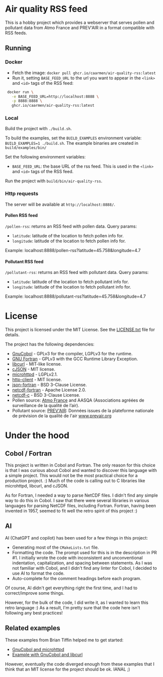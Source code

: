 # Air quality RSS feed

This is a hobby project which provides a webserver that serves pollen and pollutant data from Atmo France and PREV'AIR in a format compatible with RSS feeds.

## Running
### Docker
* Fetch the image: `docker pull ghcr.io/caarmen/air-quality-rss:latest`
* Run it, setting `BASE_FEED_URL` to the url you want to appear in the `<link>` and `<id>` tags of the RSS feed:
```bash
 docker run \
   -e BASE_FEED_URL=http://localhost:8888 \
   -p 8888:8888 \
   ghcr.io/caarmen/air-quality-rss:latest
```

### Local
Build the project with `./build.sh`.

To build the examples, set the `BUILD_EXAMPLES` environment variable: `BUILD_EXAMPLES=1 ./build.sh`. The example binaries are created in `build/examples/bin/`

Set the following environment variables:
* `BASE_FEED_URL`: the base URL of the rss feed. This is used in the `<link>` and `<id>` tags of the RSS feed.

Run the project with `build/bin/air-quality-rss`.

### Http requests
The server will be available at `http://localhost:8888/`.

#### Pollen RSS feed
`/pollen-rss`: returns an RSS feed with pollen data.
Query params:
* `latitude`: latitude of the location to fetch pollen info for.
* `longitude`: latitude of the location to fetch pollen info for.

Example: localhost:8888/pollen-rss?latitude=45.758&longitude=4.7

#### Pollutant RSS feed
`/pollutant-rss`: returns an RSS feed with pollutant data.
Query params:
* `latitude`: latitude of the location to fetch pollutant info for.
* `longitude`: latitude of the location to fetch pollutant info for.

Example: localhost:8888/pollutant-rss?latitude=45.758&longitude=4.7

# License
This project is licensed under the MIT License. See the [LICENSE.txt](LICENSE.txt) file for details.

The project has the following dependencies:
* [GnuCobol](https://sourceforge.net/p/gnucobol/code/HEAD/tree/trunk/) - GPLv3 for the compiler, LGPLv3 for the runtime.
* [GNU Fortran](https://github.com/gcc-mirror/gcc/tree/master/libgfortran) - GPLv3 with the GCC Runtime Library Exception.
* [libcurl](https://github.com/curl/curl) - MIT-like license.
* [cJSON](https://github.com/DaveGamble/cJSON) - MIT license.
* [microhttpd](https://www.gnu.org/software/libmicrohttpd/) - LGPLv2.1.
* [http-client](https://github.com/fortran-lang/http-client.git) - MIT license.
* [json-fortran](https://github.com/jacobwilliams/json-fortran) - BSD 3-Clause License.
* [netcdf-fortran](https://github.com/Unidata/netcdf-fortran) - Apache License 2.0.
* [netcdf-c](https://github.com/Unidata/netcdf-c) - BSD 3-Clause License.
* Pollen source: [Atmo France](https://www.atmo-france.org/article/atmo-data-un-acces-unique-aux-donnees-produites-par-les-aasqa) and AASQA (Associations 
agréées de surveillance de la qualité de l’air).
* Pollutant source: [PREV'AIR](https://www.prevair.org/): Données issues de la plateforme nationale de prévision de la qualité de l'air www.prevair.org



# Under the hood
## Cobol / Fortran
This project is written in Cobol and Fortran. The only reason for this
choice is that I was curious about Cobol and wanted to 
discover this language with a simple project. This would not
be the most practical choice for a production project. :) Much of
the code is calling out to C libraries like microhttpd, libcurl, and cJSON.

As for Fortran, I needed a way to parse NetCDF files. I didn't find any simple way to do this in Cobol. I saw that
there were several libraries in various languages for
parsing NetCDF files, including Fortran. Fortran, having been invented in 1957, seemed to fit well the retro spirit
of this project :)


## AI
AI (ChatGPT and copilot) has been used for a few things in this project:
* Generating most of the `CMakeLists.txt` file.
* Formatting the code. The prompt used for this is in the description in PR #1.
  I initially wrote the code with inconsistent and unconventional indentation,
  capitalization, and spacing between statements. As I was not familiar with Cobol, and
  I didn't find any linter for Cobol, I decided to use AI to format the code.
* Auto-complete for the comment headings before each program.

Of course, AI didn't get everything right the first time, and I had to correct/improve
some things.

However, for the bulk of the code, I did write it, as I wanted to learn this retro
language :) As a result, I'm pretty sure that the code here isn't following any best practices!

## Related examples
These examples from Brian Tiffin helped me to get started:
* [GnuCobol and microhttpd](https://gnucobol.sourceforge.io/faq/index.html#gnu-libmicrohttpd)
* [Example with GnuCobol and libcurl](https://gnucobol.sourceforge.io/faq/index.html#function-id)

However, eventually the code diverged enough from these examples that I
think that an MIT license for the project should be ok. IANAL ;)
